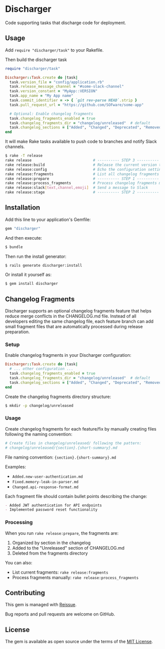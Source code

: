 # Discharger

Code supporting tasks that discharge code for deployment.

## Usage

Add `require "discharger/task"` to your Rakefile.

Then build the discharger task

```ruby
require "discharger/task"

Discharger::Task.create do |task|
  task.version_file = "config/application.rb"
  task.release_message_channel = "#some-slack-channel"
  task.version_constant = "MyApp::VERSION"
  task.app_name = "My App name"
  task.commit_identifier = -> { `git rev-parse HEAD`.strip }
  task.pull_request_url = "https://github.com/SOFware/some-app"

  # Optional: Enable changelog fragments
  task.changelog_fragments_enabled = true
  task.changelog_fragments_dir = "changelog/unreleased"  # default
  task.changelog_sections = ["Added", "Changed", "Deprecated", "Removed", "Fixed", "Security"]  # default
end
```

It will make Rake tasks available to push code to branches and notify Slack channels.

```bash
$ rake -T release
rake release                            # ---------- STEP 3 ----------
rake release:build                      # Release the current version to stage
rake release:config                     # Echo the configuration settings
rake release:fragments                  # List all changelog fragments
rake release:prepare                    # ---------- STEP 1 ----------
rake release:process_fragments          # Process changelog fragments manually (for testing)
rake release:slack[text,channel,emoji]  # Send a message to Slack
rake release:stage                      # ---------- STEP 2 ----------
```

## Installation

Add this line to your application's Gemfile:

```ruby
gem "discharger"
```

And then execute:

```bash
$ bundle
```

Then run the install generator:

```bash
$ rails generate discharger:install
```

Or install it yourself as:

```bash
$ gem install discharger
```

## Changelog Fragments

Discharger supports an optional changelog fragments feature that helps reduce
merge conflicts in the CHANGELOG.md file. Instead of all developers editing the
same changelog file, each feature branch can add small fragment files that are
automatically processed during release preparation.

### Setup

Enable changelog fragments in your Discharger configuration:

```ruby
Discharger::Task.create do |task|
  # ... other configuration ...
  task.changelog_fragments_enabled = true
  task.changelog_fragments_dir = "changelog/unreleased"  # default
  task.changelog_sections = ["Added", "Changed", "Deprecated", "Removed", "Fixed", "Security"]  # default
end
```

Create the changelog fragments directory structure:

```bash
$ mkdir -p changelog/unreleased
```

### Usage

Create changelog fragments for each feature/fix by manually creating files following the naming convention:

```bash
# Create files in changelog/unreleased/ following the pattern:
# changelog/unreleased/{section}.{short-summary}.md
```

File naming convention: `{section}.{short-summary}.md`

Examples:

- `Added.new-user-authentication.md`
- `Fixed.memory-leak-in-parser.md`
- `Changed.api-response-format.md`

Each fragment file should contain bullet points describing the change:

```markdown
- Added JWT authentication for API endpoints
- Implemented password reset functionality
```

### Processing

When you run `rake release:prepare`, the fragments are:

1. Organized by section in the changelog
2. Added to the "Unreleased" section of CHANGELOG.md
3. Deleted from the fragments directory

You can also:

- List current fragments: `rake release:fragments`
- Process fragments manually: `rake release:process_fragments`

## Contributing

This gem is managed with [Reissue](https://github.com/SOFware/reissue).

Bug reports and pull requests are welcome on GitHub.

## License

The gem is available as open source under the terms of the [MIT License](https://opensource.org/licenses/MIT).
